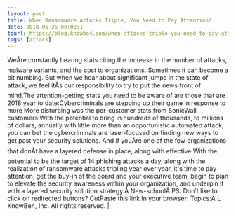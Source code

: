 ```yaml
---
layout: post
title: When Ransomware Attacks Triple, You Need to Pay Attention!
date: 2018-06-26 00:02:1
tourl: https://blog.knowbe4.com/when-attacks-triple-you-need-to-pay-attention
tags: [attack]
---
```

WeÂre constantly hearing stats citing the increase in the number of attacks, malware variants, and the cost to organizations. Sometimes it can become a bit numbing. But when we hear about significant jumps in the state of attack, we feel itÂs our responsibility to try to put the news front of mind.The attention-getting stats you need to be aware of are those that are 2018 year to date:Cybercriminals are stepping up their game in response to more More disturbing was the per-customer stats from SonicWall customers:With the potential to bring in hundreds of thousands, to millions of dollars, annually with little more than an opportunistic automated attack, you can bet the cybercriminals are laser-focused on finding new ways to get past your security solutions. And if youÂre one of the few organizations that donÂt have a layered defense in place, along with effective With the potential to be the target of 14 phishing attacks a day, along with the realization of ransomware attacks tripling year over year, it's time to pay attention, get the buy-in of the board and your executive team, begin to plan to elevate the security awareness within your organization, and underpin it with a layered security solution strategy.Â New-schoolÂ PS: Don't like to click on redirected buttons? CutPaste this link in your browser: Topics:Â Ĺ  KnowBe4, Inc. All rights reserved. | 